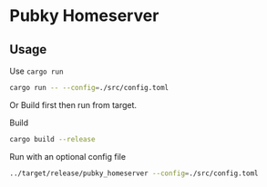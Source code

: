 # Pubky Homeserver

## Usage

Use `cargo run`

```bash
cargo run -- --config=./src/config.toml
```

Or Build first then run from target.

Build

```bash
cargo build --release
```

Run with an optional config file

```bash
../target/release/pubky_homeserver --config=./src/config.toml
```
